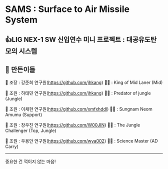 # SAMS : Surface to Air Missile System

👍LIG NEX-1 SW 신입연수 미니 프로젝트 : 대공유도탄 모의 시스템
-------------
👏 만든이들
-------------
👏 조장 : 강준희 연구원(<https://github.com/jhkang>) 🤷‍♂️ : King of Mid Laner (Mid)

👏 조원 : 하태민 연구원(<https://github.com/jhkang>) 🤷‍♂️ : Predator of jungle (Jungle)

👏 조원 : 이채현 연구원(<https://github.com/xmfxhddl>) 🤷‍♂️ : Sungnam Neom Amumu (Support)

👏 조원 : 장우진 연구원(<https://github.com/W00JIN>) 🤷‍♀️ : The Jungle Challenger (Top, Jungle)

👏 조원 : 우용안 연구원(<https://github.com/wya002>) 🤷‍♂️ : Science Master (AD Carry)

-------------

중요한 건 꺽이지 않는 마음!
